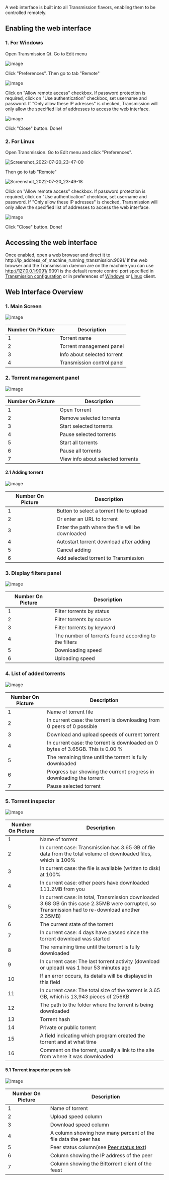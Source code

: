 A web interface is built into all Transmission flavors, enabling them to be controlled remotely.

## Enabling the web interface ##
### 1. For Windows ###
Open Transmission Qt. Go to Edit menu   

![image](resources/QT-Enable-Web-Win-1.png)

Click "Preferences". Then go to tab "Remote"

![image](resources/QT-Enable-Web-Win-2.png)

Click on "Allow remote access" checkbox. If password protection is required, click on "Use authentication" checkbox, set username and password. If "Only allow these IP adresses" is checked, Transmission will only allow the specified list of addresses to access the web interface.

![image](resources/QT-Enable-Web-Win-3.png)

Click "Close" button. Done!


### 2. For Linux ###
Open Transmission. Go to Edit menu and click "Preferences".

![Screenshot_2022-07-20_23-47-00](resources/QT-Enable-Web-Lnx-1.png)

Then go to tab "Remote"

![Screenshot_2022-07-20_23-49-18](resources/QT-Enable-Web-Lnx-2.png)

Click on "Allow remote access" checkbox. If password protection is required, click on "Use authentication" checkbox, set username and password. If "Only allow these IP adresses" is checked, Transmission will only allow the specified list of addresses to access the web interface.

![image](resources/QT-Enable-Web-Lnx-3.png)

Click "Close" button. Done!

## Accessing the web interface ##
Once enabled, open a web browser and direct it to http://ip_address_of_machine_running_transmission:9091/
If the web browser and the Transmission daemon are on the machine you can use http://127.0.0.1:9091/
9091 is the default remote control port specified in [Transmission configuration](Editing-Configuration-Files.md) or in preferences of [Windows](https://github.com/transmission/transmission/blob/main/docs/Web-Interface.md#1-for-windows) or [Linux](https://github.com/transmission/transmission/blob/main/docs/Web-Interface.md#2-for-linux) client.

## Web Interface Overview ##
### 1. Main Screen ###
![image](resources/WI-main-screen.png)

| Number On Picture | Description                 |
| ----------------- | --------------------------- |
| 1                 | Torrent name                |
| 2                 | Torrent management panel    |
| 3                 | Info about selected torrent |
| 4                 | Transmission control panel  |

### 2. Torrent management panel ###
![image](resources/WI-torrent-management-panel.png)

| Number On Picture | Description                       |
| ----------------- | --------------------------------- |
| 1                 | Open Torrent                      |
| 2                 | Remove selected torrents          |
| 3                 | Start selected torrents           |
| 4                 | Pause selected torrents           |
| 5                 | Start all torrents                |
| 6                 | Pause all torrents                |
| 7                 | View info about selected torrents |

#### 2.1 Adding torrent ####
![image](resources/WI-adding-torrent.png)

| Number On Picture | Description                                       |
| ----------------- | ------------------------------------------------- |
| 1                 | Button to select a torrent file to upload         |
| 2                 | Or enter an URL to torrent                        |
| 3                 | Enter the path where the file will be downloaded  |
| 4                 | Autostart torrent download after adding           |
| 5                 | Cancel adding                                     |
| 6                 | Add selected torrent to Transmission              |

### 3. Display filters panel ###
![image](resources/WI-display-filters-panel.png)

| Number On Picture | Description                                           |
| ----------------- | ----------------------------------------------------- |
| 1                 | Filter torrents by status                             |
| 2                 | Filter torrents by source                             |
| 3                 | Filter torrents by keyword                            |
| 4                 | The number of torrents found according to the filters |
| 5                 | Downloading speed                                     |
| 6                 | Uploading speed                                       |

### 4. List of added torrents ###
![image](resources/WI-list-of-added-torrents.png)

| Number On Picture | Description                                                                     |
| ----------------- | ------------------------------------------------------------------------------- |
| 1                 | Name of torrent file                                                            | 
| 2                 | In current case: the torrent is downloading from 0 peers of 0 possible          |
| 3                 | Download and upload speeds of current torrent                                   |
| 4                 | In current case: the torrent is downloaded on 0 bytes of 3.65GB. This is 0.00 % |
| 5                 | The remaining time until the torrent is fully downloaded                        |
| 6                 | Progress bar showing the current progress in downloading the torrent            |
| 7                 | Pause selected torrent                                                          |

### 5. Torrent inspector ###
![image](resources/WI-torrent-inspector.png)

| Number On Picture | Description                                                                                                                                |
| ----------------- | ------------------------------------------------------------------------------------------------------------------------------------------ |
| 1                 | Name of torrent                                                                                                                            | 
| 2                 | In current case: Transmission has 3.65 GB of file data from the total volume of downloaded files, which is 100%                           |
| 3                 | In current case: the file is available (written to disk) at 100%                                                                           |
| 4                 | In current case: other peers have downloaded 111.2MB from you                                                                              |
| 5                 | In current case: in total, Transmission downloaded 3.68 GB (in this case 2.35MB were corrupted, so Transmission had to re-download another 2.35MB)                                                                                                                                                          |
| 6                 | The current state of the torrent                                                                                                           |
| 7                 | In current case: 4 days have passed since the torrent download was started                                                                 |
| 8                 | The remaining time until the torrent is fully downloaded                                                                                   |
| 9                 | In current case: The last torrent activity (download or upload) was 1 hour 53 minutes ago                                                  |
| 10                | If an error occurs, its details will be displayed in this field                                                                            |
| 11                | In current case: The total size of the torrent is 3.65 GB, which is 13,943 pieces of 256KB                                                 |
| 12                | The path to the folder where the torrent is being downloaded                                                                               |
| 13                | Torrent hash                                                                                                                               |
| 14                | Private or public torrent                                                                                                                  |
| 15                | A field indicating which program created the torrent and at what time                                                                      |
| 16                | Comment on the torrent, usually a link to the site from where it was downloaded   

#### 5.1 Torrent inspector peers tab ####
![image](resources/WI-torrent-inspector-peers-tab.png)

| Number On Picture | Description                                                     |
| ----------------- | --------------------------------------------------------------- |
| 1                 | Name of torrent                                                 | 
| 2                 | Upload speed column                                             |
| 3                 | Download speed column                                           |
| 4                 | A column showing how many percent of the file data the peer has |
| 5                 | Peer status column(see [Peer status text](Peer-Status-Text.md)) |
| 6                 | Сolumn showing the IP address of the peer                       |
| 7                 | Column showing the Bittorrent client of the feast               |
  
